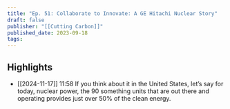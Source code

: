 ```yaml
---
title: "Ep. 51: Collaborate to Innovate: A GE Hitachi Nuclear Story"
draft: false
publisher: "[[Cutting Carbon]]"
published_date: 2023-09-18
tags:
---
```



## Highlights
* [[2024-11-17]] 11:58  If you think about it in the United States, let’s say for today, nuclear power, the 90 something units that are out there and operating provides just over 50% of the clean energy.

